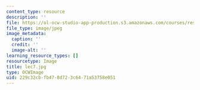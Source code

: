 ```yaml
---
content_type: resource
description: ''
file: https://ol-ocw-studio-app-production.s3.amazonaws.com/courses/res-18-005-highlights-of-calculus-spring-2010/229c32cbfb478d723c6471a53758e051_lec7.jpg
file_type: image/jpeg
image_metadata:
  caption: ''
  credit: ''
  image-alt: ''
learning_resource_types: []
resourcetype: Image
title: lec7.jpg
type: OCWImage
uid: 229c32cb-fb47-8d72-3c64-71a53758e051
---
```

